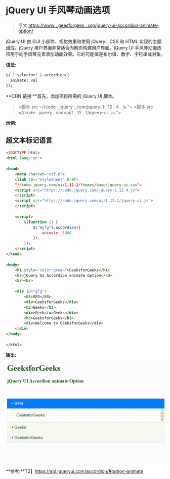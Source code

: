 # jQuery UI 手风琴动画选项

> 原文:[https://www . geesforgeks . org/jquery-ui-accordion-animate-option/](https://www.geeksforgeeks.org/jquery-ui-accordion-animate-option/)

jQuery UI 由 GUI 小部件、视觉效果和使用 jQuery、CSS 和 HTML 实现的主题组成。jQuery 用户界面非常适合为网页构建用户界面。jQuery UI 手风琴动画选项用于向手风琴元素添加动画效果。它的可能值是布尔值、数字、字符串或对象。

**语法:**

```html
$( ".selector" ).accordion({
  animate: val
});
```

**CDN 链接:**首先，添加项目所需的 jQuery UI 脚本。

> <link rel="”stylesheet”" href="”//code.jquery.com/ui/1.12.1/themes/smoothness/jquery-ui.css”">
> <脚本 src =//code . jquery . com/jquery-1 . 12 . 4 . js "></脚本>
> <脚本 src =//code . jquery . com/ui/1 . 12 . 1/jquery-ui . js "></脚本>

**示例:**

## 超文本标记语言

```html
<!DOCTYPE html>
<html lang="en">

<head>
    <meta charset="utf-8">
    <link rel="stylesheet" href=
    "//code.jquery.com/ui/1.12.1/themes/base/jquery-ui.css">
    <script src="https://code.jquery.com/jquery-1.12.4.js">
    </script>
    <script src="https://code.jquery.com/ui/1.12.1/jquery-ui.js">
    </script>

    <script>
        $(function () {
            $("#gfg").accordion({
                animate: 1000
            });
        });
    </script>
</head>

<body>
    <h1 style="color:green">GeeksforGeeks</h1>
    <h3>jQuery UI Accordion animate Option</h3>
    <br><br>

    <div id="gfg">
        <h3>GFG</h3>
        <div>GeeksforGeeks</div>
        <h3>Geeks</h3>
        <div>GeeksforGeeks</div>
        <h3>GeeksforGeeks</h3>
        <div>Welcome to GeeksforGeeks</div>
    </div>
</body>

</html>
```

**输出:**

![](img/45f4c7354d36f2eb2f59073df7dd16da.png)

**参考:**T2】https://api.jqueryui.com/accordion/#option-animate